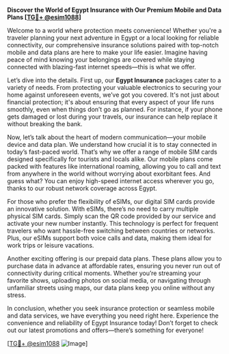 **Discover the World of Egypt Insurance with Our Premium Mobile and Data Plans [[TG💪+ @esim1088](https://t.me/s/esim1088)]**

Welcome to a world where protection meets convenience! Whether you're a traveler planning your next adventure in Egypt or a local looking for reliable connectivity, our comprehensive insurance solutions paired with top-notch mobile and data plans are here to make your life easier. Imagine having peace of mind knowing your belongings are covered while staying connected with blazing-fast internet speeds—this is what we offer.

Let’s dive into the details. First up, our **Egypt Insurance** packages cater to a variety of needs. From protecting your valuable electronics to securing your home against unforeseen events, we’ve got you covered. It's not just about financial protection; it's about ensuring that every aspect of your life runs smoothly, even when things don’t go as planned. For instance, if your phone gets damaged or lost during your travels, our insurance can help replace it without breaking the bank. 

Now, let’s talk about the heart of modern communication—your mobile device and data plan. We understand how crucial it is to stay connected in today’s fast-paced world. That’s why we offer a range of mobile SIM cards designed specifically for tourists and locals alike. Our mobile plans come packed with features like international roaming, allowing you to call and text from anywhere in the world without worrying about exorbitant fees. And guess what? You can enjoy high-speed internet access wherever you go, thanks to our robust network coverage across Egypt.

For those who prefer the flexibility of eSIMs, our digital SIM cards provide an innovative solution. With eSIMs, there’s no need to carry multiple physical SIM cards. Simply scan the QR code provided by our service and activate your new number instantly. This technology is perfect for frequent travelers who want hassle-free switching between countries or networks. Plus, our eSIMs support both voice calls and data, making them ideal for work trips or leisure vacations.

Another exciting offering is our prepaid data plans. These plans allow you to purchase data in advance at affordable rates, ensuring you never run out of connectivity during critical moments. Whether you’re streaming your favorite shows, uploading photos on social media, or navigating through unfamiliar streets using maps, our data plans keep you online without any stress.

In conclusion, whether you seek insurance protection or seamless mobile and data services, we have everything you need right here. Experience the convenience and reliability of Egypt Insurance today! Don’t forget to check out our latest promotions and offers—there’s something for everyone!

[[TG💪+ @esim1088](https://t.me/s/esim1088) ![Image](https://i.postimg.cc/Y0z9fWf4/image.png)]